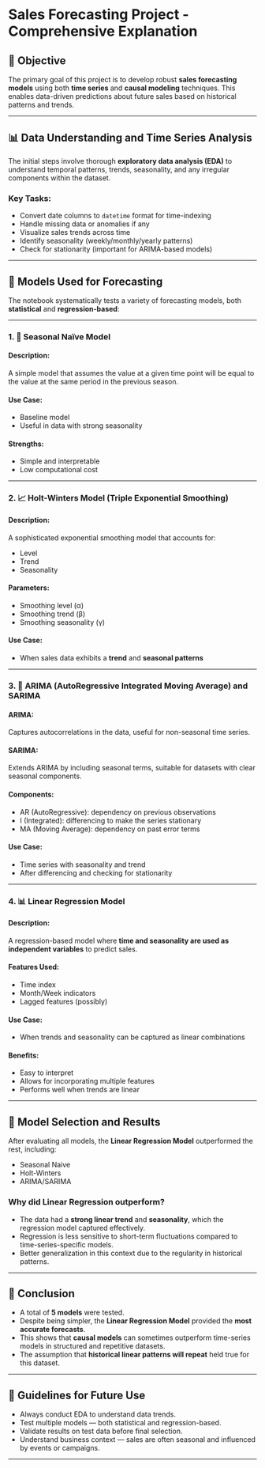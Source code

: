 
# Sales Forecasting Project - Comprehensive Explanation

## 📌 Objective

The primary goal of this project is to develop robust **sales forecasting models** using both **time series** and **causal modeling** techniques. This enables data-driven predictions about future sales based on historical patterns and trends.

---

## 📊 Data Understanding and Time Series Analysis

The initial steps involve thorough **exploratory data analysis (EDA)** to understand temporal patterns, trends, seasonality, and any irregular components within the dataset.

### Key Tasks:
- Convert date columns to `datetime` format for time-indexing
- Handle missing data or anomalies if any
- Visualize sales trends across time
- Identify seasonality (weekly/monthly/yearly patterns)
- Check for stationarity (important for ARIMA-based models)

---

## 🧠 Models Used for Forecasting

The notebook systematically tests a variety of forecasting models, both **statistical** and **regression-based**:

---

### 1. 📆 Seasonal Naïve Model

#### Description:
A simple model that assumes the value at a given time point will be equal to the value at the same period in the previous season.

#### Use Case:
- Baseline model
- Useful in data with strong seasonality

#### Strengths:
- Simple and interpretable
- Low computational cost

---

### 2. 📈 Holt-Winters Model (Triple Exponential Smoothing)

#### Description:
A sophisticated exponential smoothing model that accounts for:
- Level
- Trend
- Seasonality

#### Parameters:
- Smoothing level (α)
- Smoothing trend (β)
- Smoothing seasonality (γ)

#### Use Case:
- When sales data exhibits a **trend** and **seasonal patterns**

---

### 3. 🔁 ARIMA (AutoRegressive Integrated Moving Average) and SARIMA

#### ARIMA:
Captures autocorrelations in the data, useful for non-seasonal time series.

#### SARIMA:
Extends ARIMA by including seasonal terms, suitable for datasets with clear seasonal components.

#### Components:
- AR (AutoRegressive): dependency on previous observations
- I (Integrated): differencing to make the series stationary
- MA (Moving Average): dependency on past error terms

#### Use Case:
- Time series with seasonality and trend
- After differencing and checking for stationarity

---

### 4. 📊 Linear Regression Model

#### Description:
A regression-based model where **time and seasonality are used as independent variables** to predict sales.

#### Features Used:
- Time index
- Month/Week indicators
- Lagged features (possibly)

#### Use Case:
- When trends and seasonality can be captured as linear combinations

#### Benefits:
- Easy to interpret
- Allows for incorporating multiple features
- Performs well when trends are linear

---

## 🏁 Model Selection and Results

After evaluating all models, the **Linear Regression Model** outperformed the rest, including:

- Seasonal Naive
- Holt-Winters
- ARIMA/SARIMA

### Why did Linear Regression outperform?
- The data had a **strong linear trend** and **seasonality**, which the regression model captured effectively.
- Regression is less sensitive to short-term fluctuations compared to time-series-specific models.
- Better generalization in this context due to the regularity in historical patterns.

---

## 📌 Conclusion

- A total of **5 models** were tested.
- Despite being simpler, the **Linear Regression Model** provided the **most accurate forecasts**.
- This shows that **causal models** can sometimes outperform time-series models in structured and repetitive datasets.
- The assumption that **historical linear patterns will repeat** held true for this dataset.

---

## 📘 Guidelines for Future Use

- Always conduct EDA to understand data trends.
- Test multiple models — both statistical and regression-based.
- Validate results on test data before final selection.
- Understand business context — sales are often seasonal and influenced by events or campaigns.

---

